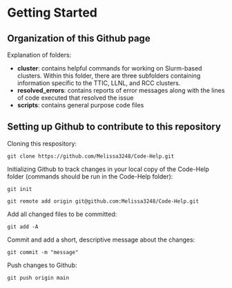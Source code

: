 # Getting Started
## Organization of this Github page 

Explanation of folders: 

- __cluster__: contains helpful commands for working on Slurm-based clusters. Within this folder, there are three subfolders containing information specific to the TTIC, LLNL, and RCC clusters.
- __resolved_errors__: contains reports of error messages along with the lines of code executed that resolved the issue
- __scripts__: contains general purpose code files 


## Setting up Github to contribute to this repository

Cloning this respository:

```git clone https://github.com/Melissa3248/Code-Help.git```

Initializing Github to track changes in your local copy of the Code-Help folder (commands should be run in the Code-Help folder):

```git init```

```git remote add origin git@github.com:Melissa3248/Code-Help.git```


Add all changed files to be committed:

```git add -A```

Commit and add a short, descriptive message about the changes:

```git commit -m "message"```

Push changes to Github:

```git push origin main```